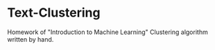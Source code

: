 # Text-Clustering
Homework of "Introduction to Machine Learning"
Clustering algorithm written by hand.
